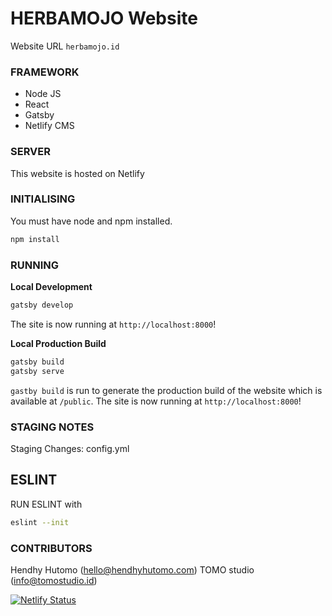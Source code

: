 # HERBAMOJO Website

Website URL `herbamojo.id`

### FRAMEWORK
- Node JS
- React
- Gatsby
- Netlify CMS

### SERVER
This website is hosted on Netlify

### INITIALISING

You must have node and npm installed.

```sh
npm install
```

### RUNNING

**Local Development**

```sh
gatsby develop
```

The site is now running at `http://localhost:8000`!

**Local Production Build**

```sh
gatsby build
gatsby serve
```

`gastby build` is run to generate the production build of the website which is available at `/public`.
The site is now running at `http://localhost:8000`!

### STAGING NOTES
Staging Changes: config.yml


## ESLINT
RUN ESLINT with

```sh
eslint --init
```

### CONTRIBUTORS
Hendhy Hutomo (hello@hendhyhutomo.com)
TOMO studio (info@tomostudio.id)

[![Netlify Status](https://api.netlify.com/api/v1/badges/b38e55c5-7587-4df0-860f-b2be3035cdeb/deploy-status)](https://app.netlify.com/sites/herbamojo/deploys)
